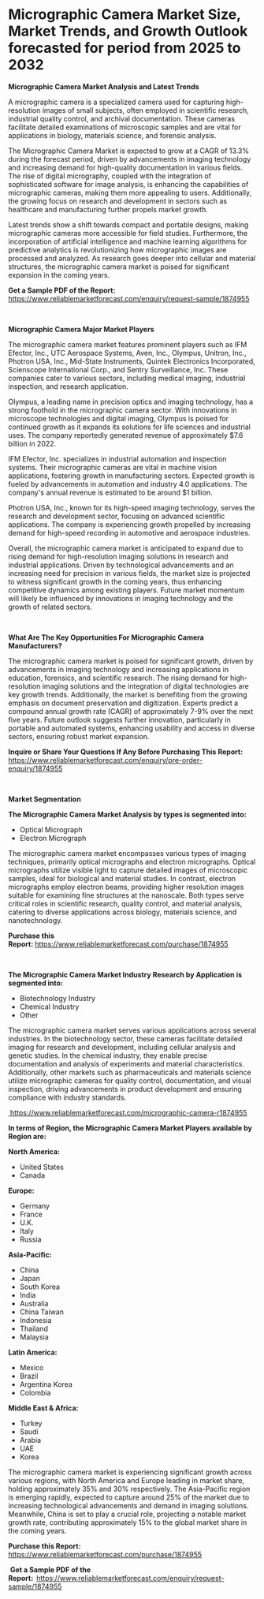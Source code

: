 <p><h1>Micrographic Camera Market Size, Market Trends, and Growth Outlook forecasted for period from 2025 to 2032</h1></p><p><strong>Micrographic Camera Market Analysis and Latest Trends</strong></p>
<p><p>A micrographic camera is a specialized camera used for capturing high-resolution images of small subjects, often employed in scientific research, industrial quality control, and archival documentation. These cameras facilitate detailed examinations of microscopic samples and are vital for applications in biology, materials science, and forensic analysis.</p><p>The Micrographic Camera Market is expected to grow at a CAGR of 13.3% during the forecast period, driven by advancements in imaging technology and increasing demand for high-quality documentation in various fields. The rise of digital micrography, coupled with the integration of sophisticated software for image analysis, is enhancing the capabilities of micrographic cameras, making them more appealing to users. Additionally, the growing focus on research and development in sectors such as healthcare and manufacturing further propels market growth.</p><p>Latest trends show a shift towards compact and portable designs, making micrographic cameras more accessible for field studies. Furthermore, the incorporation of artificial intelligence and machine learning algorithms for predictive analytics is revolutionizing how micrographic images are processed and analyzed. As research goes deeper into cellular and material structures, the micrographic camera market is poised for significant expansion in the coming years.</p></p>
<p><strong>Get a Sample PDF of the Report:&nbsp;</strong> <a href="https://www.reliablemarketforecast.com/enquiry/request-sample/1874955?utm_campaign=3092&utm_medium=2&utm_source=Github&utm_content=ia&utm_term=12042025&utm_id=micrographic-camera">https://www.reliablemarketforecast.com/enquiry/request-sample/1874955</a></p>
<p>&nbsp;</p>
<p><strong>Micrographic Camera Major Market Players</strong></p>
<p><p>The micrographic camera market features prominent players such as IFM Efector, Inc., UTC Aerospace Systems, Aven, Inc., Olympus, Unitron, Inc., Photron USA, Inc., Mid-State Instruments, Quintek Electronics Incorporated, Scienscope International Corp., and Sentry Surveillance, Inc. These companies cater to various sectors, including medical imaging, industrial inspection, and research application.</p><p>Olympus, a leading name in precision optics and imaging technology, has a strong foothold in the micrographic camera sector. With innovations in microscope technologies and digital imaging, Olympus is poised for continued growth as it expands its solutions for life sciences and industrial uses. The company reportedly generated revenue of approximately $7.6 billion in 2022.</p><p>IFM Efector, Inc. specializes in industrial automation and inspection systems. Their micrographic cameras are vital in machine vision applications, fostering growth in manufacturing sectors. Expected growth is fueled by advancements in automation and industry 4.0 applications. The company's annual revenue is estimated to be around $1 billion.</p><p>Photron USA, Inc., known for its high-speed imaging technology, serves the research and development sector, focusing on advanced scientific applications. The company is experiencing growth propelled by increasing demand for high-speed recording in automotive and aerospace industries.</p><p>Overall, the micrographic camera market is anticipated to expand due to rising demand for high-resolution imaging solutions in research and industrial applications. Driven by technological advancements and an increasing need for precision in various fields, the market size is projected to witness significant growth in the coming years, thus enhancing competitive dynamics among existing players. Future market momentum will likely be influenced by innovations in imaging technology and the growth of related sectors.</p></p>
<p>&nbsp;</p>
<p><strong>What Are The Key Opportunities For Micrographic Camera Manufacturers?</strong></p>
<p><p>The micrographic camera market is poised for significant growth, driven by advancements in imaging technology and increasing applications in education, forensics, and scientific research. The rising demand for high-resolution imaging solutions and the integration of digital technologies are key growth trends. Additionally, the market is benefiting from the growing emphasis on document preservation and digitization. Experts predict a compound annual growth rate (CAGR) of approximately 7-9% over the next five years. Future outlook suggests further innovation, particularly in portable and automated systems, enhancing usability and access in diverse sectors, ensuring robust market expansion.</p></p>
<p><strong>Inquire or Share Your Questions If Any Before Purchasing This Report:</strong> <a href="https://www.reliablemarketforecast.com/enquiry/pre-order-enquiry/1874955?utm_campaign=3092&utm_medium=2&utm_source=Github&utm_content=ia&utm_term=12042025&utm_id=micrographic-camera">https://www.reliablemarketforecast.com/enquiry/pre-order-enquiry/1874955</a></p>
<p>&nbsp;</p>
<p><strong>Market Segmentation</strong></p>
<p><strong>The Micrographic Camera Market Analysis by types is segmented into:</strong></p>
<p><ul><li>Optical Micrograph</li><li>Electron Micrograph</li></ul></p>
<p><p>The micrographic camera market encompasses various types of imaging techniques, primarily optical micrographs and electron micrographs. Optical micrographs utilize visible light to capture detailed images of microscopic samples, ideal for biological and material studies. In contrast, electron micrographs employ electron beams, providing higher resolution images suitable for examining fine structures at the nanoscale. Both types serve critical roles in scientific research, quality control, and material analysis, catering to diverse applications across biology, materials science, and nanotechnology.</p></p>
<p><strong>Purchase this Report:&nbsp;</strong><a href="https://www.reliablemarketforecast.com/purchase/1874955?utm_campaign=3092&utm_medium=2&utm_source=Github&utm_content=ia&utm_term=12042025&utm_id=micrographic-camera">https://www.reliablemarketforecast.com/purchase/1874955</a></p>
<p>&nbsp;</p>
<p><strong>The Micrographic Camera Market Industry Research by Application is segmented into:</strong></p>
<p><ul><li>Biotechnology Industry</li><li>Chemical Industry</li><li>Other</li></ul></p>
<p><p>The micrographic camera market serves various applications across several industries. In the biotechnology sector, these cameras facilitate detailed imaging for research and development, including cellular analysis and genetic studies. In the chemical industry, they enable precise documentation and analysis of experiments and material characteristics. Additionally, other markets such as pharmaceuticals and materials science utilize micrographic cameras for quality control, documentation, and visual inspection, driving advancements in product development and ensuring compliance with industry standards.</p></p>
<p><a href="https://www.reliablemarketforecast.com/micrographic-camera-r1874955?utm_campaign=3092&utm_medium=2&utm_source=Github&utm_content=ia&utm_term=12042025&utm_id=micrographic-camera">&nbsp;https://www.reliablemarketforecast.com/micrographic-camera-r1874955</a></p>
<p><strong>In terms of Region, the Micrographic Camera Market Players available by Region are:</strong></p>
<p>
    <p> <strong> North America: </strong>
        <ul>
            <li>United States</li>
            <li>Canada</li>
        </ul>
        </p> 
    <p> <strong> Europe: </strong>
        <ul>
            <li>Germany</li>
            <li>France</li>
            <li>U.K.</li>
            <li>Italy</li>
            <li>Russia</li>
        </ul>
        </p> 
    <p> <strong> Asia-Pacific: </strong>
        <ul>
            <li>China</li>
            <li>Japan</li>
            <li>South Korea</li>
            <li>India</li>
            <li>Australia</li>
            <li>China Taiwan</li>
            <li>Indonesia</li>
            <li>Thailand</li>
            <li>Malaysia</li>
        </ul>
        </p> 
    <p> <strong> Latin America: </strong>
        <ul>
            <li>Mexico</li>
            <li>Brazil</li>
            <li>Argentina Korea</li>
            <li>Colombia</li>
        </ul>
        </p> 
    <p> <strong> Middle East & Africa: </strong>
        <ul>
            <li>Turkey</li>
            <li>Saudi</li>
            <li>Arabia</li>
            <li>UAE</li>
            <li>Korea</li>
        </ul>
    </p>
    </p>
<p><p>The micrographic camera market is experiencing significant growth across various regions, with North America and Europe leading in market share, holding approximately 35% and 30% respectively. The Asia-Pacific region is emerging rapidly, expected to capture around 25% of the market due to increasing technological advancements and demand in imaging solutions. Meanwhile, China is set to play a crucial role, projecting a notable market growth rate, contributing approximately 15% to the global market share in the coming years.</p></p>
<p><strong>Purchase this Report: </strong><a href="https://www.reliablemarketforecast.com/purchase/1874955?utm_campaign=3092&utm_medium=2&utm_source=Github&utm_content=ia&utm_term=12042025&utm_id=micrographic-camera">https://www.reliablemarketforecast.com/purchase/1874955</a></p>
<p>&nbsp;<strong>Get a Sample PDF of the Report:&nbsp;&nbsp;</strong><a href="https://www.reliablemarketforecast.com/enquiry/request-sample/1874955?utm_campaign=3092&utm_medium=2&utm_source=Github&utm_content=ia&utm_term=12042025&utm_id=micrographic-camera">https://www.reliablemarketforecast.com/enquiry/request-sample/1874955</a></p>
<p><strong></strong></p>
<p><p></p><p></p><p></p></p>